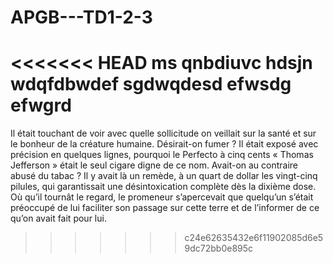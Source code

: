 # APGB---TD1-2-3
<<<<<<< HEAD
ms  qnbdiuvc hdsjn
wdqfdbwdef
sgdwqdesd
efwsdg
efwgrd
=======
Il était touchant de voir avec quelle sollicitude on veillait sur la santé et sur le bonheur de la créature humaine. 
Désirait-on fumer ? Il était exposé avec précision en quelques lignes, pourquoi le Perfecto à cinq cents 
« Thomas Jefferson » était le seul cigare digne de ce nom. Avait-on au contraire abusé du tabac ? Il y 
avait là un remède, à un quart de dollar les vingt-cinq pilules, qui garantissait une désintoxication complète dès la dixième dose. 
Où qu’il tournât le regard, le promeneur s’apercevait que quelqu’un s’était préoccupé de lui faciliter son passage sur cette terre et de l’informer de ce qu’on avait fait pour lui.
>>>>>>> c24e62635432e6f11902085d6e59dc72bb0e895c
